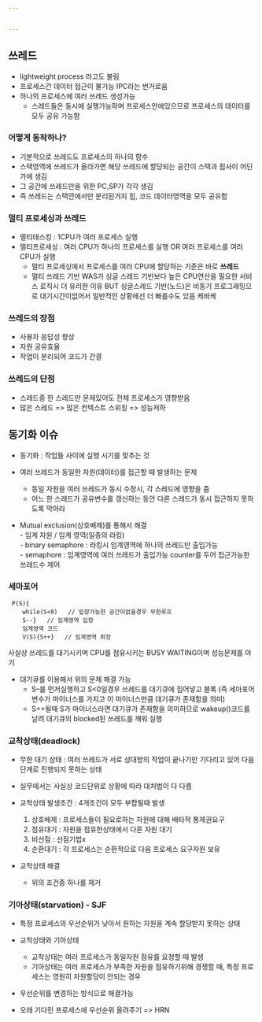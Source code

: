 ```yaml
---


---
```


<h2 id="쓰레드">쓰레드</h2>
<ul>
<li>lightweight process 라고도 불림</li>
<li>프로세스간 데이터 접근이 불가능 IPC라는 번거로움</li>
<li>하나의 프로세스에 여러 쓰레드 생성가능
<ul>
<li>스레드들은 동시에 실행가능하며 프로세스안에있으므로 프로세스의 데이터를 모두 공유 가능함</li>
</ul>
</li>
</ul>
<h3 id="어떻게-동작하나">어떻게 동작하나?</h3>
<ul>
<li>기본적으로 쓰레드도 프로세스의 하나의 함수</li>
<li>스택영역에 쓰레드가 올라가면 해당 쓰레드에 할당되는 공간이 스택과 힙사이 어딘가에 생김</li>
<li>그 공간에 쓰레드만을 위한 PC,SP가 각각 생김</li>
<li>즉 쓰레드는 스택안에서만 분리된거지 힙, 코드 데이터영역을 모두 공유함</li>
</ul>
<h3 id="멀티-프로세싱과-쓰레드">멀티 프로세싱과 쓰레드</h3>
<ul>
<li>멀티태스킹 : 1CPU가 여러 프로세스 실행</li>
<li>멀티프로세싱 : 여러 CPU가 하나의 프로세스를 실행 OR  여러 프로세스를 여러 CPU가 실행
<ul>
<li>멀티 프로세싱에서 프로세스를 여러 CPU에 할당하는 기준은 바로 <strong>쓰레드</strong></li>
<li>멀티 쓰레드 기반 WAS가 싱글 스레드 기반보다 높은 CPU연산을 필요한 서비스 로직시 더 유리한 이유 BUT 싱글스레드 기반(노드)은 비동기 프로그래밍으로 대기시간이없어서 일반적인 상황에선 더 빠를수도 있음 케바케</li>
</ul>
</li>
</ul>
<h3 id="쓰레드의-장점">쓰레드의 장점</h3>
<ul>
<li>사용자 응답성 향상</li>
<li>자원 공유효율</li>
<li>작업이 분리되어 코드가 간결</li>
</ul>
<h3 id="쓰레드의-단점">쓰레드의 단점</h3>
<ul>
<li>스레드중 한 스레드만 문제있어도 전체 프로세스가 영향받음</li>
<li>많은 스레드 =&gt; 많은 컨텍스트 스위칭 =&gt; 성능저하</li>
</ul>
<h2 id="동기화-이슈">동기화 이슈</h2>
<ul>
<li>
<p>동기화 : 작업들 사이에 실행 시기를 맞추는 것</p>
</li>
<li>
<p>여러 쓰레드가 동일한 자원(데이터)를 접근할 때 발생하는 문제</p>
<ul>
<li>동일 자원을 여러 쓰레드가 동시 수정시, 각 스레드에 영향을 줌</li>
<li>어느 한 스레드가 공유변수를 갱신하는 동안 다른 스레드가 동시 접근하지 못하도록 막아라</li>
</ul>
</li>
<li>
<p>Mutual exclusion(상호배제)를 통해서 해결<br>
- 임계 자원 / 임계 영역(일종의 라킹)<br>
- binary semaphore : 라킹시 임계영역에 하나의 쓰레드만 출입가능<br>
- semaphore : 임계영역에 여러 쓰레드가 출입가능 counter를 두어 접근가능한 쓰레드수 제어</p>
</li>
</ul>
<h3 id="세마포어">세마포어</h3>
<pre><code>	P(S){
	while(S&lt;0)	// 입장가능한 공간이없을경우 무한루프
	S--}   // 임계영역 입장
	임계영역 코드 
	V(S){S++}   // 임계영역 퇴장
</code></pre>
<p>사실상 쓰레드를 대기시키며 CPU를 점유시키는 BUSY WAITING이며 성능문제를 야기</p>
<ul>
<li>대기큐를 이용해서 위의 문제 해결 가능
<ul>
<li>S–를 먼저실행하고 S&lt;0일경우  쓰레드를 대기큐에 집어넣고 블록 (즉 세마포어 변수가 마이너스를 가지고 이 마이너스만큼 대기큐가 존재함을 의미)</li>
<li>S++될때 S가 마이너스라면 대기큐가 존재함을 의미하므로 wakeup()코드를 날려 대기큐의 blocked된 쓰레드를 깨워 실행</li>
</ul>
</li>
</ul>
<h3 id="교착상태deadlock">교착상태(deadlock)</h3>
<ul>
<li>
<p>무한 대기 상태 : 여러 쓰레드가 서로 상대방의 작업이 끝나기만 기다리고 있어 다음단계로 진행되지 못하는 상태</p>
</li>
<li>
<p>실무에서는 사실상 코드단위로 상황에 따라 대처법이 다 다름</p>
</li>
<li>
<p>교착상태 발생조건 : 4개조건이 모두 부합될때 발생</p>
<ol>
<li>상호배제 : 프로세스들이 필요로하는 자원에 대해 배타적 통제권요구</li>
<li>점유대기 : 자원을 점유한상태에서 다른 자원 대기</li>
<li>비선점 : 선점기법x</li>
<li>순환대기 : 각 프로세스는 순환적으로 다음 프로세스 요구자원 보유</li>
</ol>
</li>
<li>
<p>교착상태 해결</p>
<ul>
<li>위의 조건중 하나를 제거</li>
</ul>
</li>
</ul>
<h3 id="기아상태starvation---sjf">기아상태(starvation) - SJF</h3>
<ul>
<li>
<p>특정 프로세스의 우선순위가 낮아서 원하는 자원을 계속 할당받지 못하는 상태</p>
</li>
<li>
<p>교착상태와 기아상태</p>
<ul>
<li>교착상태는 여러 프로세스가 동일자원 점유를 요청할 때 발생</li>
<li>기아상태는 여러 프로세스가 부족한 자원을 점유하기위해 경쟁할 때, 특정 프로세스는 영원히 자원할당이 안되는 경우</li>
</ul>
</li>
<li>
<p>우선순위를 변경하는 방식으로 해결가능</p>
</li>
<li>
<p>오래 기다린 프로세스에 우선순위 올려주기 =&gt; HRN</p>
</li>
</ul>

